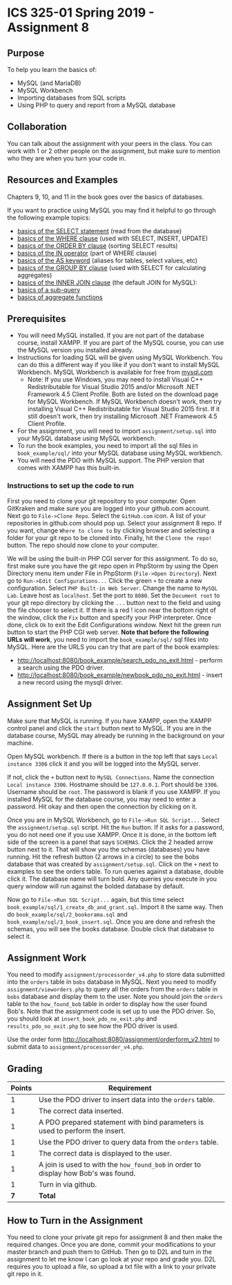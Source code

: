 ICS 325-01 Spring 2019 - Assignment 8
=====================================

Purpose
-------
To help you learn the basics of:
* MySQL (and MariaDB)
* MySQL Workbench
* Importing databases from SQL scripts
* Using PHP to query and report from a MySQL database

Collaboration
-------------
You can talk about the assignment with your peers in the class. You can work with 1 or 2 other people on the assignment, but make sure to mention who they are when you turn your code in.

Resources and Examples
----------------------
Chapters 9, 10, and 11 in the book goes over the basics of databases.

If you want to practice using MySQL you may find it helpful to go through the following example topics:
* [basics of the SELECT statement](http://www.mysqltutorial.org/mysql-select-statement-query-data.aspx) (read from the database)
* [basics of the WHERE clause](http://www.mysqltutorial.org/mysql-where/) (used with SELECT, INSERT, UPDATE)
* [basics of the ORDER BY clause](http://www.mysqltutorial.org/mysql-order-by/) (sorting SELECT results)
* [basics of the IN operator](http://www.mysqltutorial.org/sql-in.aspx) (part of WHERE clause)
* [basics of the AS keyword](http://www.mysqltutorial.org/mysql-alias/) (aliases for tables, select values, etc)
* [basics of the GROUP BY clause](http://www.mysqltutorial.org/mysql-group-by.aspx) (used with SELECT for calculating aggregates)
* [basics of the INNER JOIN clause](http://www.mysqltutorial.org/mysql-inner-join.aspx) (the default JOIN for MySQL):
* [basics of a sub-query](http://www.mysqltutorial.org/mysql-subquery/)
* [basics of aggregate functions](http://www.mysqltutorial.org/mysql-aggregate-functions.aspx)

Prerequisites
-------------
* You will need MySQL installed.  If you are not part of the database course, install XAMPP.  If you are part of the MySQL course, you can use the MySQL version you installed already.
* Instructions for loading SQL will be given using MySQL Workbench.  You can do this a different way if you like if you don't want to install MySQL Workbench.  MySQL Workbench is available for free from [mysql.com](https://www.mysql.com/products/workbench/)
  - Note: If you use Windows, you may need to install Visual C++ Redistributable for Visual Studio 2015 and/or Microsoft .NET Framework 4.5 Client Profile.  Both are listed on the download page for MySQL Workbench.  If MySQL Workbench doesn't work, then try installing Visual C++ Redistributable for Visual Studio 2015 first.  If it still doesn't work, then try installing Microsoft .NET Framework 4.5 Client Profile.
* For the assignment, you will need to import `assignment/setup.sql` into your MySQL database using MySQL workbench.
* To run the book examples, you need to import all the sql files in `book_example/sql/` into your MySQL database using MySQL workbench.
* You will need the PDO with MySQL support.  The PHP version that comes with XAMPP has this built-in.

### Instructions to set up the code to run
First you need to clone your git repository to your computer.  Open GitKraken and make sure you are logged into your github.com account.  Next go to `File->Clone Repo`.  Select the `GitHub.com` icon.  A list of your repositories in github.com should pop up.  Select your assignment 8 repo.  If you want, change `Where to clone to` by clicking browser and selecting a folder for your git repo to be cloned into.  Finally, hit the `Clone the repo!` button.  The repo should now clone to your computer.

We will be using the built-in PHP CGI server for this assignment.  To do so, first make sure you have the git repo open in PhpStorm by using the Open Directory menu item under File in PhpStorm (`File->Open Directory`).  Next go to `Run->Edit Configurations...` Click the green `+` to create a new configuration.  Select `PHP Built-in Web Server`.  Change the name to `MySQL Lab`.  Leave host as `localhost`.  Set the port to `8080`.  Set the `Document root` to your git repo directory by clicking the `...` button next to the field and using the file chooser to select it.  If there is a red ! icon near the bottom right of the window, click the `Fix` button and specify your PHP interpreter.  Once done, click `Ok` to exit the Edit Configurations window.  Next hit the green run button to start the PHP CGI web server.  **Note that before the following URLs will work**, you need to import the `book_example/sql/` sql files into MySQL.  Here are the URLS you can try that are part of the book examples:
* [http://localhost:8080/book_example/search_pdo_no_exit.html](http://localhost:8080/book_example/search_pdo_no_exit.html) - perform a search using the PDO driver.
* [http://localhost:8080/book_example/newbook_pdo_no_exit.html](http://localhost:8080/book_example/newbook_pdo_no_exit.html) - insert a new record using the mysqli driver.

Assignment Set Up
-----------------
Make sure that MySQL is running.  If you have XAMPP, open the XAMPP control panel and click the `start` button next to MySQL.  If you are in the database course, MySQL may already be running in the background on your machine.

Open MySQL workbench.  If there is a button in the top left that says `Local instance 3306` click it and you will be logged into the MySQL server.

If not, click the `+` button next to `MySQL Connections`.  Name the connection `Local instance 3306`.  Hostname should be `127.0.0.1`.  Port should be `3306`.  Username should be `root`.  The password is blank if you use XAMPP.  If you installed MySQL for the database course, you may need to enter a password.  Hit okay and then open the connection by clicking on it.

Once you are in MySQL Workbench, go to `File->Run SQL Script...`  Select the `assignment/setup.sql` script.  Hit the `Run` button.  If it asks for a password, you do not need one if you use XAMPP. Once it is done, in the bottom left side of the screen is a panel that says `SCHEMAS`.  Click the 2 headed arrow button next to it.  That will show you the schemas (databases) you have running.  Hit the refresh button (2 arrows in a circle) to see the bobs database that was created by `assignment/setup.sql`.  Click on the `+` next to examples to see the orders table.  To run queries against a database, double click it.  The database name will turn bold.  Any queries you execute in you query window will run against the bolded database by default.

Now go to `File->Run SQL Script...` again, but this time select `book_example/sql/1_create_db_and_grant.sql`.  Import it the same way.  Then do `book_example/sql/2_bookorama.sql` and `book_example/sql/3_book_insert.sql`.  Once you are done and refresh the schemas, you will see the books database.  Double click that database to select it.

Assignment Work
------------------
You need to modify `assignment/processorder_v4.php` to store data submitted into the `orders` table in `bobs` database in MySQL.  Next you need to modify `assignment/vieworders.php` to query all the orders from the `orders` table in `bobs` database and display them to the user.  Note you should join the `orders` table to the `how_found_bob` table in order to display how the user found Bob's.  Note that the assignment code is set up to use the PDO driver.  So, you should look at `insert_book_pdo_no_exit.php` and `results_pdo_no_exit.php` to see how the PDO driver is used.

Use the order form [http://localhost:8080/assignment/orderform_v2.html](http://localhost:8080/assignment/orderform_v2.html) to submit data to `assignment/processorder_v4.php`.

Grading
-------
Points|Requirement
------|-----------
1 | Use the PDO driver to insert data into the `orders` table.
1 | The correct data inserted.
1 | A PDO prepared statement with bind parameters is used to perform the insert.
1 | Use the PDO driver to query data from the `orders` table.
1 | The correct data is displayed to the user.
1 | A join is used to with the `how_found_bob` in order to display how Bob's was found.
1 | Turn in via github.
**7**| **Total**

How to Turn in the Assignment
-----------------------------
You need to clone your private git repo for assignment 8 and then make the required changes.  Once you are done, commit your modifications to your master branch and push them to GitHub.  Then go to D2L and turn in the assignment to let me know I can go look at your repo and grade you.  D2L requires you to upload a file, so upload a txt file with a link to your private git repo in it.
